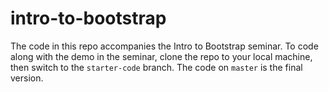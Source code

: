 # intro-to-bootstrap

The code in this repo accompanies the Intro to Bootstrap seminar. To code along with the demo in the seminar, clone the repo to your local machine, then switch to the `starter-code` branch. The code on `master` is the final version.
